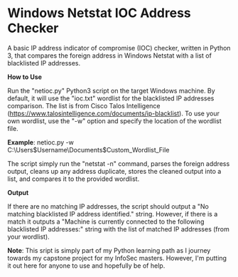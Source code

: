 # Windows Netstat IOC Address Checker
A basic IP address indicator of compromise (IOC) checker, written in Python 3, that compares the foreign address in Windows Netstat with a list of blacklisted IP addresses.

**How to Use**

Run the "netioc.py" Python3 script on the target Windows machine. By default, it will use the "ioc.txt" wordlist for the blacklisted IP addresses comparison. The list is from Cisco Talos Intelligence (https://www.talosintelligence.com/documents/ip-blacklist). 
To use your own wordlist, use the "-w" option and specify the location of the wordlist file. 

**Example**:
netioc.py -w C:\Users\$Username\Documents\$Custom_Wordlist_File

The script simply run the "netstat -n" command, parses the foreign address output, cleans up any address duplicate, stores the cleaned output into a list, and compares it to the provided wordlist.

**Output**

If there are no matching IP addresses, the script should output a "No matching blacklisted IP address identified." string. However, if there is a match it outputs a "Machine is currently connected to the following blacklisted IP addresses:" string with the list of matched IP addresses (from your wordlist).

**Note**: This sript is simply part of my Python learning path as I journey towards my capstone project for my InfoSec masters. However, I'm putting it out here for anyone to use and hopefully be of help.
